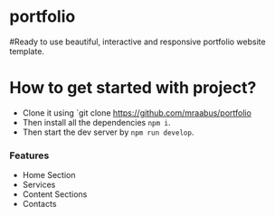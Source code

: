 # portfolio
#Ready to use beautiful, interactive and responsive portfolio website template. 

# How to get started with project?
* Clone it using `git clone https://github.com/mraabus/portfolio
* Then install all the dependencies `npm i`.
* Then start the dev server by `npm run develop`. 

### Features
* Home Section
* Services
* Content Sections
* Contacts
